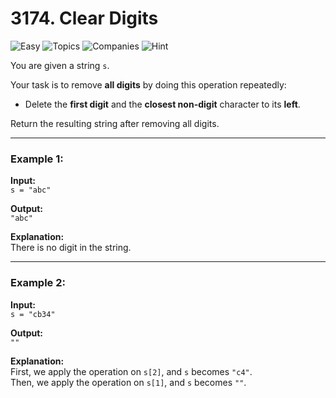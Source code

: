 # 3174. Clear Digits

![Easy](https://img.shields.io/badge/-Easy-brightgreen) ![Topics](https://img.shields.io/badge/-Topics-grey) ![Companies](https://img.shields.io/badge/-Companies-grey) ![Hint](https://img.shields.io/badge/-Hint-lightgrey)

You are given a string `s`.

Your task is to remove **all digits** by doing this operation repeatedly:

- Delete the **first digit** and the **closest non-digit** character to its **left**.

Return the resulting string after removing all digits.

---

### Example 1:
**Input:**  
`s = "abc"`

**Output:**  
`"abc"`

**Explanation:**  
There is no digit in the string.

---

### Example 2:
**Input:**  
`s = "cb34"`

**Output:**  
`""`

**Explanation:**  
First, we apply the operation on `s[2]`, and `s` becomes `"c4"`.  
Then, we apply the operation on `s[1]`, and `s` becomes `""`.  
